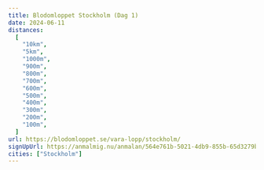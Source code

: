 ```yaml
---
title: Blodomloppet Stockholm (Dag 1)
date: 2024-06-11
distances:
  [
    "10km",
    "5km",
    "1000m",
    "900m",
    "800m",
    "700m",
    "600m",
    "500m",
    "400m",
    "300m",
    "200m",
    "100m",
  ]
url: https://blodomloppet.se/vara-lopp/stockholm/
signUpUrl: https://anmalmig.nu/anmalan/564e761b-5021-4db9-855b-65d3279baddc/
cities: ["Stockholm"]
---
```

